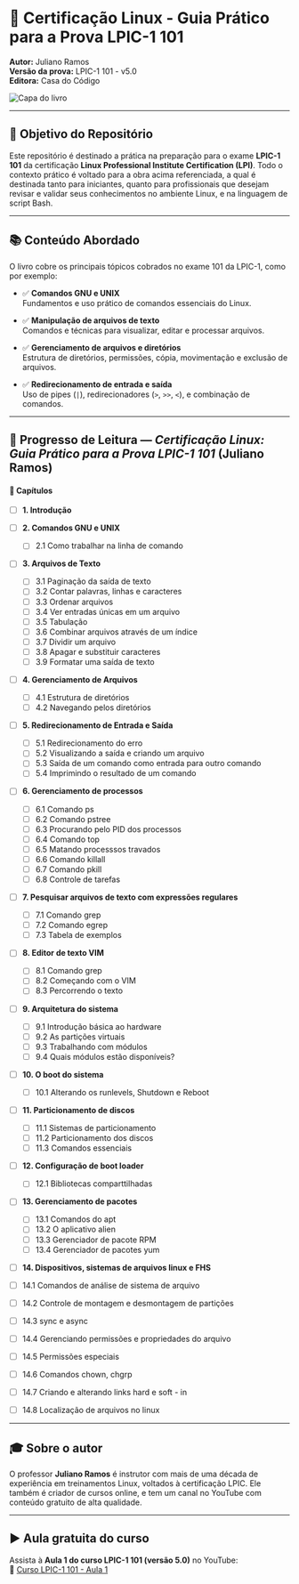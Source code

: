 # 📘 Certificação Linux - Guia Prático para a Prova LPIC-1 101  
**Autor:** Juliano Ramos  
**Versão da prova:** LPIC-1 101 - v5.0  
**Editora:** Casa do Código  

![Capa do livro](https://www.casadocodigo.com.br/cdn/shop/files/cd24b8bf-31d3-4dc2-a1e1-f79fbf65d438_large.jpg?v=1714473606)

---

## 🎯 Objetivo do Repositório

Este repositório é destinado a prática na preparação para o exame **LPIC-1 101** da certificação **Linux Professional Institute Certification (LPI)**. Todo o contexto prático é voltado para a obra acima referenciada, a qual é destinada tanto para iniciantes, quanto para profissionais que desejam revisar e validar seus conhecimentos no ambiente Linux, e na linguagem de script Bash.

---

## 📚 Conteúdo Abordado

O livro cobre os principais tópicos cobrados no exame 101 da LPIC-1, como por exemplo:

- ✅ **Comandos GNU e UNIX**  
  Fundamentos e uso prático de comandos essenciais do Linux.

- ✅ **Manipulação de arquivos de texto**  
  Comandos e técnicas para visualizar, editar e processar arquivos.

- ✅ **Gerenciamento de arquivos e diretórios**  
  Estrutura de diretórios, permissões, cópia, movimentação e exclusão de arquivos.

- ✅ **Redirecionamento de entrada e saída**  
  Uso de pipes (`|`), redirecionadores (`>`, `>>`, `<`), e combinação de comandos.

---
## 📖 Progresso de Leitura — *Certificação Linux: Guia Prático para a Prova LPIC-1 101* (Juliano Ramos)

#### 📘 Capítulos

- [ ] **1. Introdução**

- [ ] **2. Comandos GNU e UNIX**
  - [ ] 2.1 Como trabalhar na linha de comando

- [ ] **3. Arquivos de Texto**
  - [ ] 3.1 Paginação da saída de texto
  - [ ] 3.2 Contar palavras, linhas e caracteres
  - [ ] 3.3 Ordenar arquivos
  - [ ] 3.4 Ver entradas únicas em um arquivo
  - [ ] 3.5 Tabulação
  - [ ] 3.6 Combinar arquivos através de um índice
  - [ ] 3.7 Dividir um arquivo
  - [ ] 3.8 Apagar e substituir caracteres
  - [ ] 3.9 Formatar uma saída de texto

- [ ] **4. Gerenciamento de Arquivos**
  - [ ] 4.1 Estrutura de diretórios
  - [ ] 4.2 Navegando pelos diretórios

- [ ] **5. Redirecionamento de Entrada e Saída**
  - [ ] 5.1 Redirecionamento do erro
  - [ ] 5.2 Visualizando a saída e criando um arquivo
  - [ ] 5.3 Saída de um comando como entrada para outro comando
  - [ ] 5.4 Imprimindo o resultado de um comando

- [ ] **6. Gerenciamento de processos**
  - [ ] 6.1 Comando ps
  - [ ] 6.2 Comando pstree
  - [ ] 6.3 Procurando pelo PID dos processos
  - [ ] 6.4 Comando top
  - [ ] 6.5 Matando processsos travados
  - [ ] 6.6 Comando killall
  - [ ] 6.7 Comando pkill
  - [ ] 6.8 Controle de tarefas

- [ ] **7. Pesquisar arquivos de texto com expressões regulares**
  - [ ] 7.1 Comando grep
  - [ ] 7.2 Comando egrep
  - [ ] 7.3 Tabela de exemplos

- [ ] **8. Editor de texto VIM**
   - [ ] 8.1 Comando grep
   - [ ] 8.2 Começando com o VIM
   - [ ] 8.3 Percorrendo o texto

- [ ] **9. Arquitetura do sistema**
  - [ ] 9.1 Introdução básica ao hardware 
  - [ ] 9.2 As partições virtuais
  - [ ] 9.3 Trabalhando com módulos 
  - [ ] 9.4 Quais módulos estão disponíveis? 

- [ ] **10. O boot do sistema**
  - [ ] 10.1 Alterando os runlevels, Shutdown e Reboot  

- [ ] **11. Particionamento de discos**
  - [ ] 11.1 Sistemas de particionamento
  - [ ] 11.2 Particionamento dos discos
  - [ ] 11.3 Comandos essenciais

- [ ] **12. Configuração de boot loader**
  - [ ] 12.1 Bibliotecas comparttilhadas

- [ ] **13. Gerenciamento de pacotes**
  - [ ] 13.1 Comandos do apt
  - [ ] 13.2 O aplicativo alien
  - [ ] 13.3 Gerenciador de pacote RPM 
  - [ ] 13.4 Gerenciador de pacotes yum 

- [ ] **14. Dispositivos, sistemas de arquivos linux e FHS**
- [ ] 14.1 Comandos de análise de sistema de arquivo 
- [ ] 14.2 Controle de montagem e desmontagem de partições
- [ ] 14.3 sync e async
- [ ] 14.4 Gerenciando permissões e propriedades do arquivo
- [ ] 14.5 Permissões especiais
- [ ] 14.6 Comandos chown, chgrp
- [ ] 14.7 Criando e alterando links hard e soft - in 
- [ ] 14.8 Localização de arquivos no linux

---

## 🎓 Sobre o autor

O professor **Juliano Ramos** é instrutor com mais de uma década de experiência em treinamentos Linux, voltados à certificação LPIC. Ele também é criador de cursos online, e tem um canal no YouTube com conteúdo gratuito de alta qualidade.

---

## ▶️ Aula gratuita do curso

Assista à **Aula 1 do curso LPIC-1 101 (versão 5.0)** no YouTube:  
🔗 [Curso LPIC-1 101 - Aula 1](https://www.youtube.com/watch?v=LO-jQMcGsLU)
